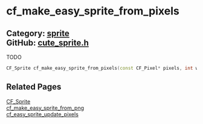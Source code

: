 [](../header.md ':include')

# cf_make_easy_sprite_from_pixels

Category: [sprite](/api_reference?id=sprite)  
GitHub: [cute_sprite.h](https://github.com/RandyGaul/cute_framework/blob/master/include/cute_sprite.h)  
---

TODO

```cpp
CF_Sprite cf_make_easy_sprite_from_pixels(const CF_Pixel* pixels, int w, int h);
```

## Related Pages

[CF_Sprite](/sprite/cf_sprite.md)  
[cf_make_easy_sprite_from_png](/sprite/cf_make_easy_sprite_from_png.md)  
[cf_easy_sprite_update_pixels](/sprite/cf_easy_sprite_update_pixels.md)  
